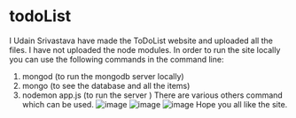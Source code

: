 # todoList
I Udain Srivastava have made the ToDoList website and uploaded all the files. I have not uploaded the node modules.
In order to run the site locally you can use the following commands in the command line:
1) mongod (to run the mongodb server locally)
2) mongo (to see the database and all the items)
3) nodemon app.js (to run the server )
There are various others command which can be used.
![image](https://user-images.githubusercontent.com/63836083/111790578-5aacdb00-88e8-11eb-87b9-16e78bf2e44b.png)
![image](https://user-images.githubusercontent.com/63836083/111792120-f0953580-88e9-11eb-83b1-8a609ddb99c0.png)
![image](https://user-images.githubusercontent.com/63836083/111792685-7ca75d00-88ea-11eb-9be0-bcf1a891704d.png)
Hope you all like the site.

